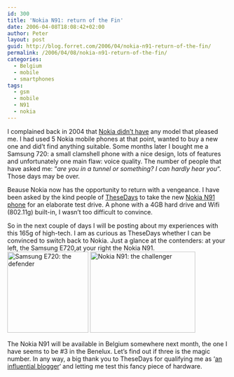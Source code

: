 ```yaml
---
id: 300
title: 'Nokia N91: return of the Fin'
date: 2006-04-08T18:08:42+02:00
author: Peter
layout: post
guid: http://blog.forret.com/2006/04/nokia-n91-return-of-the-fin/
permalink: /2006/04/08/nokia-n91-return-of-the-fin/
categories:
  - Belgium
  - mobile
  - smartphones
tags:
  - gsm
  - mobile
  - N91
  - nokia
---
```

I complained back in 2004 that [Nokia didn&#8217;t have](http://blog.forret.com/2004/06/oh-nokia-wont-you-make-me-a-nice-mobile-phone/) any model that pleased me. I had used 5 Nokia mobile phones at that point, wanted to buy a new one and did&#8217;t find anything suitable. Some months later I bought me a Samsung 720: a small clamshell phone with a nice design, lots of features and unfortunately one main flaw: voice quality. The number of people that have asked me: &#8220;_are you in a tunnel or something? I can hardly hear you_&#8220;. Those days may be over.

Beause Nokia now has the opportunity to return with a vengeance. I have been asked by the kind people of [TheseDays](http://blog.thesedays.com/blog/2006/04/07/nokia-n91-a-music-lovers-wet-dream) to take the new [Nokia N91 phone](http://web.nseries.com/nseries/index.html) for an elaborate test drive. A phone with a 4GB hard drive and Wifi (802.11g) built-in, I wasn&#8217;t too difficult to convince.  
<!--more-->

  
So in the next couple of days I will be posting about my experiences with this 165g of high-tech. I am as curious as TheseDays whether I can be convinced to switch back to Nokia. Just a glance at the contenders: at your left, the Samsung E720,at your right the Nokia N91.  
[<img src="http://static.flickr.com/43/125201191_47cc946aa9_m.jpg" alt="Samsung E720: the defender" height="185" />](http://www.flickr.com/photos/pforret/125201191/ "Photo Sharing") [<img  width="240" src="http://static.flickr.com/40/125201190_1937c4f41d_m.jpg" alt="Nokia N91: the challenger" height="185" />](http://www.flickr.com/photos/pforret/125201190/ "Photo Sharing")

The Nokia N91 will be available in Belgium somewhere next month, the one I have seems to be #3 in the Benelux. Let&#8217;s find out if three is the magic number. In any way, a big thank you to TheseDays for qualifying me as &#8216;[an influential blogger](http://blog.thesedays.com/blog/2006/04/07/nokia-n91-a-music-lovers-wet-dream)&#8216; and letting me test this fancy piece of hardware.